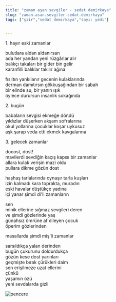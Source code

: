 ```yaml
---
title: "zaman aşan sevgiler - sedat demirkaya"
slug: "zaman.asan.sevgiler-sedat.demirkaya"
tags: ["şiir","sedat demirkaya","sayı: yedi"]


---
```

1\. hayır eski zamanlar

bulutlara aldan aldanırsan\
ada her yandan yeni rüzgârlar alır\
balıkçı takaları bir gider bin gelir\
karanfilli balıklar takılır ağına

fısıltın yankılanır gecenin kulaklarında\
derman damıtırsın gökkuşağından bir sabah\
bir elinde su, bir yanın ışık\
öylece durursun insanlık sokağında

2. bugün

babaların sevgisi ekmeğe döndü\
yıldızlar düşerken akşam sofralarına\
okul yollarına çocuklar koşar uykusuz\
aşk şarap veda etti ekmek kavgalarına

3\. gelecek zamanlar

dooost, dost!\
mavilerdi sevdiğin kaçış kapısı bir zamanlar\
allara kulak verişin mazi oldu\
pullara dikme gözün dost

haşhaş tarlalarında oynaşır tarla kuşları\
izin kalmadı kara toprakta, muradın\
eski havalar düştükçe yadına\
içi yanar şimdi di'li zamanların

sen\
minik ellerine sığmaz sevgileri deren\
ve şimdi gözlerinde yaş\
günahsız ömrüne af dileyen çocuk\
öperim gözlerinden

masallarda şimdi miş'li zamanlar

sarsıldıkça yalan derinden\
bugün çukurunu doldurdukça\
gözün kese dost yarınları\
geçmişte bırak çürükleri daim\
sen erişilmeze uzat ellerini\
çünkü\
yaşamın özü\
yeni sevdalarda gizli


![pencere](/img/ky07_26_gurtugpeker.jpg)
